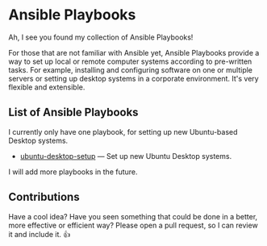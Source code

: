 # Ansible Playbooks

Ah, I see you found my collection of Ansible Playbooks!

For those that are not familiar with Ansible yet, Ansible Playbooks provide a way to set up local or remote computer systems according to pre-written tasks. For example, installing and configuring software on one or multiple servers or setting up desktop systems in a corporate environment. It's very flexible and extensible.



## List of Ansible Playbooks

I currently only have one playbook, for setting up new Ubuntu-based Desktop systems.

- [ubuntu-desktop-setup](./ubuntu-desktop-setup) &mdash; Set up new Ubuntu Desktop systems.

I will add more playbooks in the future.



## Contributions

Have a cool idea? Have you seen something that could be done in a better, more effective or efficient way? Please open a pull request, so I can review it and include it. :+1: